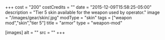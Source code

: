 +++
cost = "200"
costCredits = ""
date = "2015-12-09T15:58:25-05:00"
description = "Tier 5 skin available for the weapon used by operator."
image = "/images/gear/skin/.jpg"
modType = "skin"
tags = ["weapon mod","skin","tier 5"]
title = "armor"
type = "weapon-mod"

[images]
  alt = ""
  src = ""
+++

